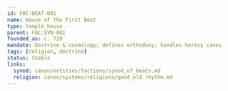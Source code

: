 ```yaml
---
id: FAC:BEAT-001
name: House of the First Beat
type: temple_house
parent: FAC:SYN-001
founded_ao: c. 720
mandate: Doctrine & cosmology; defines orthodoxy; handles heresy cases.
tags: [religion, doctrine]
status: Stable
links:
  synod: canon/entities/factions/synod_of_beats.md
  religion: canon/systems/religions/good_old_rhythm.md
---
```

